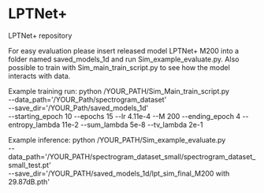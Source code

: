 # LPTNet+
LPTNet+ repository


For easy evaluation please insert released model LPTNet+ M200 into a folder named saved_models_1d and run Sim_example_evaluate.py.
Also possible to train with Sim_main_train_script.py to see how the model interacts with data.

Example training run:
python /YOUR_PATH/Sim_Main_train_script.py \
    --data_path='/YOUR_Path/spectrogram_dataset' \
    --save_dir='/YOUR_Path/saved_models_1d' \
    --starting_epoch 10  --epochs 15 --lr 4.11e-4 --M 200 --ending_epoch 4 --entropy_lambda 11e-2 --sum_lambda 5e-8 --tv_lambda 2e-1

Example inference:
python /YOUR_PATH/Sim_example_evaluate.py \
    --data_path='/YOUR_PATH/spectrogram_dataset_small/spectrogram_dataset_small_test.pt' \
    --save_dir='/YOUR_PATH/saved_models_1d/lpt_sim_final_M200 with 29.87dB.pth'
